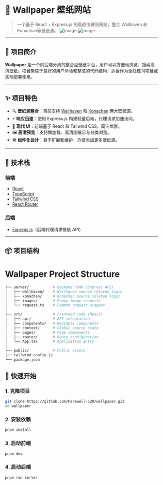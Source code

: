 # 🌄 Wallpaper 壁纸网站

> 一个基于 React + Express.js 的高颜值壁纸网站，整合 Wallhaven 和 Konachan等壁纸源。
![image](https://github.com/user-attachments/assets/ce097284-2157-4856-a876-8ebc328e20d4)
![image](https://github.com/user-attachments/assets/712fc632-b15c-4e14-a9c9-fb8196bfc64c)





---

## 🚀 项目简介

**Wallpaper** 是一个前后端分离的整合型壁纸平台，用户可以方便地浏览、搜索高清壁纸。项目聚焦于良好的用户体验和整洁的代码结构，适合作为全栈练习项目或实际部署使用。

---

## ✨ 项目特色

- 🔍 **壁纸源整合**：目前支持 [Wallhaven](https://wallhaven.cc) 和 [Konachan](https://konachan.com) 两大壁纸源。
- ⚡ **响应迅速**：使用 Express.js 构建轻量后端，代理请求加速访问。
- 🎨 **现代 UI**：前端基于 React 和 Tailwind CSS，简洁优雅。
- 🖼️ **高清预览**：支持懒加载、高清图展示与分类浏览。
- 🛠️ **组件化设计**：易于扩展和维护，方便添加更多壁纸源。

---

## 🧱 技术栈

### 前端
- [React](https://reactjs.org/)
- [TypeScript](https://www.typescriptlang.org/)
- [Tailwind CSS](https://tailwindcss.com/)
- [React Router](https://reactrouter.com/)

### 后端
- [Express.js](https://expressjs.com/)（后端代理请求壁纸 API）

---

## 📦 项目结构

# Wallpaper Project Structure

``` bash
├── server/           # Backend code (Express API)
│   ├── wallhaven/    # Wallhaven source related logic
│   ├── konachan/     # Konachan source related logic
│   ├── images/       # Proxy image requests
│   └── request.ts    # Common request wrapper
│
├── src/              # Frontend code (React)
│   ├── api/          # API integration
│   ├── components/   # Reusable components
│   ├── context/      # Global source state
│   ├── pages/        # Page components
│   ├── router/       # Route configuration
│   └── App.tsx       # Application entry
│
├── public/           # Public assets
├── tailwind.config.js
└── package.json
```

## 🚀 快速开始

### 1. 克隆项目

```bash
git clone https://github.com/Farewell-529/wallpaper.git
cd wallpaper
```
### 2. 安装依赖
```bash
pnpm install
```
### 3. 启动前端
```bash
pnpm dev
```
### 4. 启动后端
```bash
pnpm run server
```
